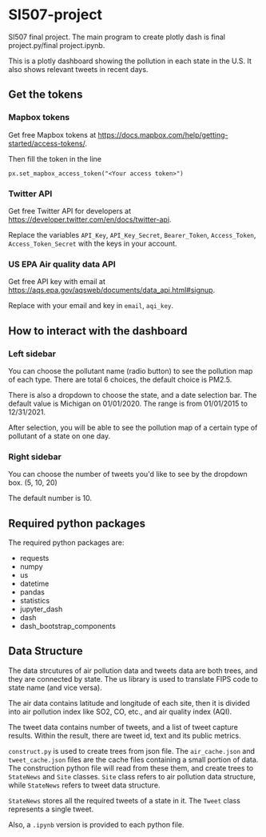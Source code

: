 # SI507-project
SI507 final project.
The main program to create plotly dash is final project.py/final project.ipynb.

This is a plotly dashboard showing the pollution in each state in the U.S. It also shows relevant tweets in recent days.
## Get the tokens

### Mapbox tokens
Get free Mapbox tokens at https://docs.mapbox.com/help/getting-started/access-tokens/. 

Then fill the token in the line
  
    px.set_mapbox_access_token("<Your access token>")
### Twitter API
Get free Twitter API for developers at https://developer.twitter.com/en/docs/twitter-api.

Replace the variables `API_Key`, `API_Key_Secret`, `Bearer_Token`, `Access_Token`, `Access_Token_Secret` with the keys in your account.

### US EPA Air quality data API
Get free API key with email at https://aqs.epa.gov/aqsweb/documents/data_api.html#signup.

Replace with your email and key in `email`, `aqi_key`.

## How to interact with the dashboard
### Left sidebar
You can choose the pollutant name (radio button) to see the pollution map of each type. There are total 6 choices, the default choice is PM2.5.

There is also a dropdown to choose the state, and a date selection bar. The default value is Michigan on 01/01/2020. The range is from 01/01/2015 to 12/31/2021.

After selection, you will be able to see the pollution map of a certain type of pollutant of a state on one day.

### Right sidebar
You can choose the number of tweets you'd like to see by the dropdown box. (5, 10, 20)

The default number is 10.

## Required python packages
The required python packages are:
<ul>
  <li>requests</li>
  <li>numpy</li>
  <li>us</li>
  <li>datetime</li>
  <li>pandas</li>
  <li>statistics</li>
  <li>jupyter_dash</li>
  <li>dash</li>
  <li>dash_bootstrap_components</li>
</ul>

## Data Structure
The data strcutures of air pollution data and tweets data are both trees, and they are connected by state.
The us library is used to translate FIPS code to state name (and vice versa).

The air data contains latitude and longitude of each site, then it is divided into air pollution index like SO2, CO, etc., and air quality index (AQI).

The tweet data contains number of tweets, and a list of tweet capture results. Within the result, there are tweet id, text and its public metrics.

`construct.py` is used to create trees from json file. The `air_cache.json` and `tweet_cache.json` files are the cache files containing a small portion of data. 
The construction python file will read from these them, and create trees to `StateNews` and `Site` classes. `Site` class refers to air pollution data structure, while `StateNews` refers to tweet data structure.

`StateNews` stores all the required tweets of a state in it. The `Tweet` class represents a single tweet.

Also, a `.ipynb` version is provided to each python file.
